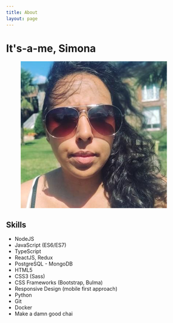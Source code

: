 ```yaml
---
title: About
layout: page
---
```


<h1>It's-a-me, Simona</h1>
<figure>
	<img src="/assets/images/profile.jpeg" class="selfie" />
</figure>

<h2>Skills</h2>

<ul class="skill-list">
	<li>NodeJS</li>
	<li>JavaScript (ES6/ES7)</li>
	<li>TypeScript</li>
	<li>ReactJS, Redux</li>
	<li>PostgreSQL - MongoDB</li>
	<li>HTML5</li>
	<li>CSS3 (Sass)</li>
	<li>CSS Frameworks (Bootstrap, Bulma)</li>
	<li>Responsive Design (mobile first approach)</li>
	<li>Python</li>
	<li>Git</li>
	<li>Docker</li>
	<li>Make a damn good chai</li>
</ul>
